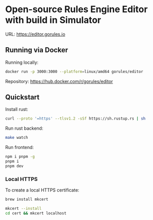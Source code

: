 # Open-source Rules Engine Editor with build in Simulator

URL: https://editor.gorules.io

## Running via Docker

Running locally:
```bash
docker run -p 3000:3000 --platform=linux/amd64 gorules/editor
```

Repository:
https://hub.docker.com/r/gorules/editor

## Quickstart

Install rust:
```bash
curl --proto '=https' --tlsv1.2 -sSf https://sh.rustup.rs | sh
```

Run rust backend:
```bash
make watch
```

Run frontend:
```bash
npm i pnpm -g
pnpm i
pnpm dev
```


### Local HTTPS

To create a local HTTPS certificate:
```bash
brew install mkcert

mkcert --install
cd cert && mkcert localhost
```